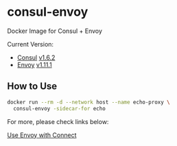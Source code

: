 # consul-envoy

Docker Image for Consul + Envoy

Current Version:

- [Consul](https://www.consul.io/) [v1.6.2](https://hub.docker.com/layers/consul/library/consul/1.6.2/images/sha256-6ba4bfe1449ad8ac5a76cb29b6c3ff54489477a23786afb61ae30fb3b1ac0ae9)
- [Envoy](https://www.envoyproxy.io/) [v1.11.1](https://hub.docker.com/layers/envoyproxy/envoy/v1.11.1/images/sha256-9ef9c4fd6189fdb903929dc5aa0492a51d6783777de65e567382ac7d9a28106b)

## How to Use

```bash
docker run --rm -d --network host --name echo-proxy \
  consul-envoy -sidecar-for echo
```

For more, please check links below:

[Use Envoy with Connect](https://learn.hashicorp.com/consul/developer-mesh/connect-envoy)
